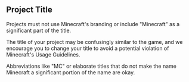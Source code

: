 ## Project Title

Projects must not use Minecraft's branding or include "Minecraft" as a significant part of the title.

The title of your project may be confusingly similar to the game, and we encourage you to change your title to avoid a potential violation of Minecraft's Usage Guidelines.

Abbreviations like "MC" or elaborate titles that do not make the name Minecraft a significant portion of the name are okay.
